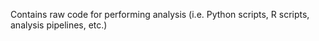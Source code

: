Contains raw code for performing analysis (i.e. Python scripts, R scripts, analysis pipelines, etc.)
